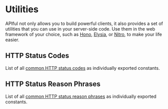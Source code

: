 # Utilities

APIful not only allows you to build powerful clients, it also provides a set of utilities that you can use in your server-side code. Use them in the web framework of your choice, such as [Hono](https://hono.dev), [Elysia](https://elysiajs.com), or [Nitro](https://nitro.unjs.io), to make your life easier.

## HTTP Status Codes

List of all [common HTTP status codes](/utilities/http-status-codes) as individually exported constants.

## HTTP Status Reason Phrases

List of all [common HTTP status reason phrases](/utilities/http-status-phrases) as individually exported constants.
